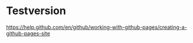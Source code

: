 # Testversion

https://help.github.com/en/github/working-with-github-pages/creating-a-github-pages-site
